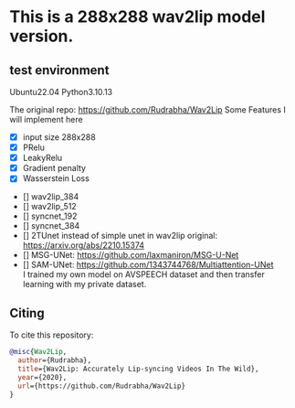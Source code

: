 # This is a 288x288 wav2lip model version.

## test environment

Ubuntu22.04 Python3.10.13

The original repo: https://github.com/Rudrabha/Wav2Lip
Some Features I will implement here

- [x] input size 288x288
- [x] PRelu
- [x] LeakyRelu
- [x] Gradient penalty
- [x] Wasserstein Loss
- [] wav2lip_384
- [] wav2lip_512
- [] syncnet_192
- [] syncnet_384
- [] 2TUnet instead of simple unet in wav2lip original: https://arxiv.org/abs/2210.15374
- [] MSG-UNet: https://github.com/laxmaniron/MSG-U-Net
- [] SAM-UNet: https://github.com/1343744768/Multiattention-UNet
  <br />
  I trained my own model on AVSPEECH dataset and then transfer learning with my private dataset.

## Citing

To cite this repository:

```bibtex
@misc{Wav2Lip,
  author={Rudrabha},
  title={Wav2Lip: Accurately Lip-syncing Videos In The Wild},
  year={2020},
  url={https://github.com/Rudrabha/Wav2Lip}
}
```

